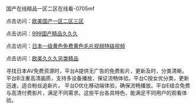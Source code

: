国产在线精品一区二区在线看-0705mf

点击访问：<a href="https://rtj-3zo.pages.dev/">欧美国产一区二区三区</a>

点击访问：<a href="https://vassv.pages.dev/">999国产精品久久久</a>

点击访问：<a href="https://gsd-agv.pages.dev/">日本一级黄色免费黄色毛片视频特级视频</a>

点击访问：<a href="https://gda-c7m.pages.dev/">欧美久久久另类精品</a>

寻找日本AV免费资源时，平台A提供无广告的免费影片，更新及时，分类清晰。平台B注重高清画质，支持多设备播放，保证流畅体验。平台C按女优分类，更新迅速，适合粉丝追新片。
平台D优化移动端体验，确保流畅播放。平台E结合免费与高清付费影片，满足不同需求。这些平台各具特色，能满足不同用户的观看体验。

<span style="display:none;">[Canonical link](https://github.com/jj20250705/jj6 ）</span>


